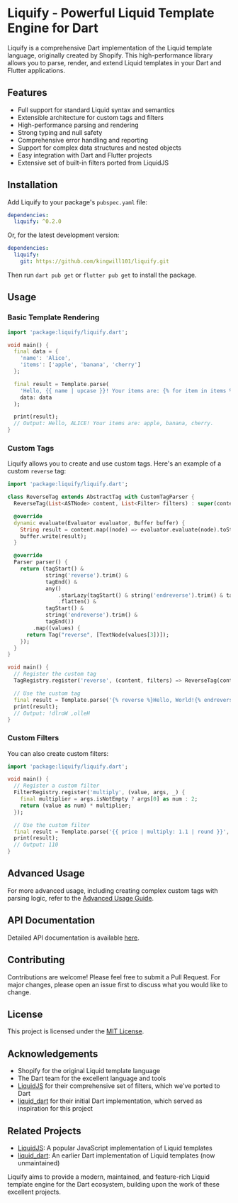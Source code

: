# Liquify - Powerful Liquid Template Engine for Dart

Liquify is a comprehensive Dart implementation of the Liquid template language, originally created by Shopify. This high-performance library allows you to parse, render, and extend Liquid templates in your Dart and Flutter applications.

## Features

- Full support for standard Liquid syntax and semantics
- Extensible architecture for custom tags and filters
- High-performance parsing and rendering
- Strong typing and null safety
- Comprehensive error handling and reporting
- Support for complex data structures and nested objects
- Easy integration with Dart and Flutter projects
- Extensive set of built-in filters ported from LiquidJS

## Installation

Add Liquify to your package's `pubspec.yaml` file:

```yaml
dependencies:
  liquify: ^0.2.0
```

Or, for the latest development version:

```yaml
dependencies:
  liquify:
    git: https://github.com/kingwill101/liquify.git
```

Then run `dart pub get` or `flutter pub get` to install the package.

## Usage

### Basic Template Rendering

```dart
import 'package:liquify/liquify.dart';

void main() {
  final data = {
    'name': 'Alice',
    'items': ['apple', 'banana', 'cherry']
  };

  final result = Template.parse(
    'Hello, {{ name | upcase }}! Your items are: {% for item in items %}{{ item }}{% unless forloop.last %}, {% endunless %}{% endfor %}.',
    data: data
  );

  print(result);
  // Output: Hello, ALICE! Your items are: apple, banana, cherry.
}
```

### Custom Tags

Liquify allows you to create and use custom tags. Here's an example of a custom `reverse` tag:

```dart
import 'package:liquify/liquify.dart';

class ReverseTag extends AbstractTag with CustomTagParser {
  ReverseTag(List<ASTNode> content, List<Filter> filters) : super(content, filters);

  @override
  dynamic evaluate(Evaluator evaluator, Buffer buffer) {
    String result = content.map((node) => evaluator.evaluate(node).toString()).join('').split('').reversed.join('');
    buffer.write(result);
  }

  @override
  Parser parser() {
    return (tagStart() &
            string('reverse').trim() &
            tagEnd() &
            any()
                .starLazy(tagStart() & string('endreverse').trim() & tagEnd())
                .flatten() &
            tagStart() &
            string('endreverse').trim() &
            tagEnd())
        .map((values) {
      return Tag("reverse", [TextNode(values[3])]);
    });
  }
}

void main() {
  // Register the custom tag
  TagRegistry.register('reverse', (content, filters) => ReverseTag(content, filters));

  // Use the custom tag
  final result = Template.parse('{% reverse %}Hello, World!{% endreverse %}');
  print(result);
  // Output: !dlroW ,olleH
}
```

### Custom Filters

You can also create custom filters:

```dart
import 'package:liquify/liquify.dart';

void main() {
  // Register a custom filter
  FilterRegistry.register('multiply', (value, args, _) {
    final multiplier = args.isNotEmpty ? args[0] as num : 2;
    return (value as num) * multiplier;
  });

  // Use the custom filter
  final result = Template.parse('{{ price | multiply: 1.1 | round }}', data: {'price': 100});
  print(result);
  // Output: 110
}
```

## Advanced Usage

For more advanced usage, including creating complex custom tags with parsing logic, refer to the [Advanced Usage Guide](docs/advanced_usage.md).

## API Documentation

Detailed API documentation is available [here](https://pub.dev/documentation/liquify/latest/).

## Contributing

Contributions are welcome! Please feel free to submit a Pull Request. For major changes, please open an issue first to discuss what you would like to change.

## License

This project is licensed under the [MIT License](LICENSE).

## Acknowledgements

- Shopify for the original Liquid template language
- The Dart team for the excellent language and tools
- [LiquidJS](https://github.com/harttle/liquidjs) for their comprehensive set of filters, which we've ported to Dart
- [liquid_dart](https://github.com/ergonlabs/liquid_dart) for their initial Dart implementation, which served as inspiration for this project

## Related Projects

- [LiquidJS](https://github.com/harttle/liquidjs): A popular JavaScript implementation of Liquid templates
- [liquid_dart](https://github.com/ergonlabs/liquid_dart): An earlier Dart implementation of Liquid templates (now unmaintained)

Liquify aims to provide a modern, maintained, and feature-rich Liquid template engine for the Dart ecosystem, building upon the work of these excellent projects.

